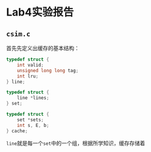 # Lab4实验报告

## `csim.c`

首先先定义出缓存的基本结构：

```c
typedef struct {
    int valid;
    unsigned long long tag;
    int lru;
} line;

typedef struct {
    line *lines;
} set;

typedef struct {
    set *sets;
    int s, E, b;
} cache;
```

`line`就是每一个`set`中的一个组，根据所学知识，缓存存储着